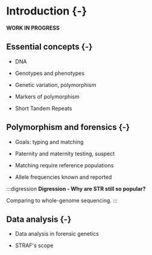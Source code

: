 # Introduction {-}

__WORK IN PROGRESS__

## Essential concepts {-}

* DNA

* Genotypes and phenotypes

* Genetic variation, polymorphism

* Markers of polymorphism

* Short Tandem Repeats

## Polymorphism and forensics {-}

* Goals: typing and matching

* Paternity and maternity testing, suspect

* Matching require reference populations

* Allele frequencies known and reported

:::digression
__Digression - Why are STR still so popular?__

Comparing to whole-genome sequencing.
:::

## Data analysis {-}

* Data analysis in forensic genetics

* STRAF's scope
